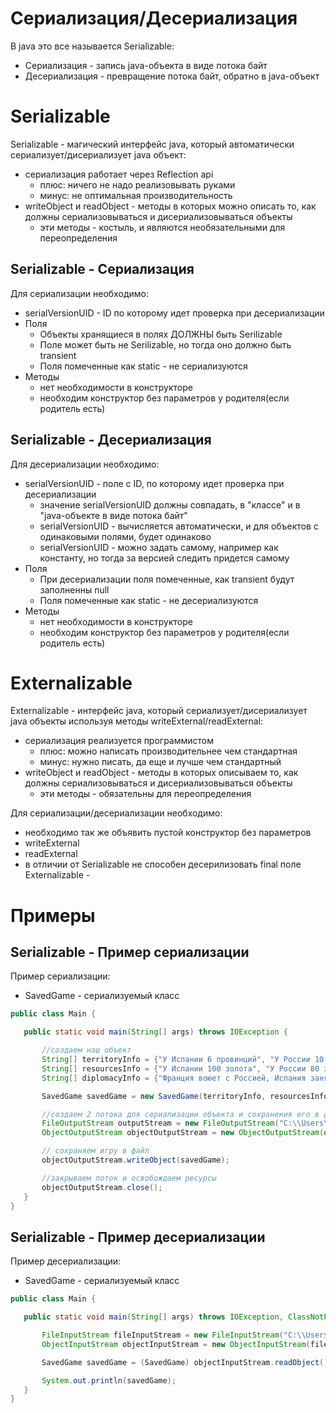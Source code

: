 # Сериализация/Десериализация

В java это все называется Serializable:

-   Сериализация - запись java-объекта в виде потока байт
-   Десериализация - превращение потока байт, обратно в java-объект

# Serializable

Serializable - магический интерфейс java, который автоматически сериализует/дисериализует java объект:

-   сериализация работает через Reflection api
    -   плюс: ничего не надо реализовывать руками
    -   минус: не оптимальная производительность
-   writeObject и readObject - методы в которых можно описать то, как должны сериализовываться и дисериализовываться объекты
    -   эти методы - костыль, и являются необязательными для переопределения

## Serializable - Сериализация

Для сериализации необходимо:

-   serialVersionUID - ID по которому идет проверка при десериализации
-   Поля
    -   Объекты хранящиеся в полях ДОЛЖНЫ быть Serilizable
    -   Поле может быть не Serilizable, но тогда оно должно быть transient
    -   Поля помеченные как static - не сериализуются
-   Методы
    -   нет необходимости в конструкторе
    -   необходим конструктор без параметров у родителя(если родитель есть)

## Serializable - Десериализация

Для десериализации необходимо:

-   serialVersionUID - поле с ID, по которому идет проверка при десериализации
    -   значение serialVersionUID должны совпадать, в "классе" и в "java-объекте в виде потока байт"
    -   serialVersionUID - вычисляется автоматически, и для объектов с одинаковыми полями, будет одинаково
    -   serialVersionUID - можно задать самому, например как константу, но тогда за версией следить придется самому
-   Поля
    -   При десериализации поля помеченные, как transient будут заполненны null
    -   Поля помеченные как static - не десериализуются
-   Методы
    -   нет необходимости в конструкторе
    -   необходим конструктор без параметров у родителя(если родитель есть)

# Externalizable

Externalizable - интерфейс java, который сериализует/дисериализует java объекты используя методы writeExternal/readExternal:

-   сериализация реализуется программистом
    -   плюс: можно написать производительнее чем стандартная
    -   минус: нужно писать, да еще и лучше чем стандартный
-   writeObject и readObject - методы в которых описываем то, как должны сериализовываться и дисериализовываться объекты
    -   эти методы - обязательны для переопределения

Для сериализации/десериализации необходимо:

-   необходимо так же объявить пустой конструктор без параметров
-   writeExternal
-   readExternal
-   в отличии от Serializable не способен десерилизовать final поле
    Externalizable -

# Примеры

## Serializable - Пример сериализации

Пример сериализации:

-   SavedGame - сериализуемый класс

```java
public class Main {

   public static void main(String[] args) throws IOException {

       //создаем наш объект
       String[] territoryInfo = {"У Испании 6 провинций", "У России 10 провинций", "У Франции 8 провинций"};
       String[] resourcesInfo = {"У Испании 100 золота", "У России 80 золота", "У Франции 90 золота"};
       String[] diplomacyInfo = {"Франция воюет с Россией, Испания заняла позицию нейтралитета"};

       SavedGame savedGame = new SavedGame(territoryInfo, resourcesInfo, diplomacyInfo);

       //создаем 2 потока для сериализации объекта и сохранения его в файл
       FileOutputStream outputStream = new FileOutputStream("C:\\Users\\Username\\Desktop\\save.ser");
       ObjectOutputStream objectOutputStream = new ObjectOutputStream(outputStream);

       // сохраняем игру в файл
       objectOutputStream.writeObject(savedGame);

       //закрываем поток и освобождаем ресурсы
       objectOutputStream.close();
   }
}
```

## Serializable - Пример десериализации

Пример десериализации:

-   SavedGame - сериализуемый класс

```java
public class Main {

   public static void main(String[] args) throws IOException, ClassNotFoundException {

       FileInputStream fileInputStream = new FileInputStream("C:\\Users\\Username\\Desktop\\save.ser");
       ObjectInputStream objectInputStream = new ObjectInputStream(fileInputStream);

       SavedGame savedGame = (SavedGame) objectInputStream.readObject();

       System.out.println(savedGame);
   }
}
```
